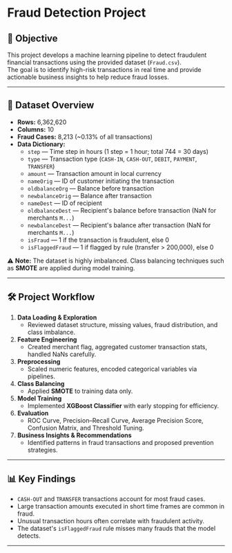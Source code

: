# Fraud Detection Project

## 📌 Objective
This project develops a machine learning pipeline to detect fraudulent financial transactions using the provided dataset (`Fraud.csv`).  
The goal is to identify high-risk transactions in real time and provide actionable business insights to help reduce fraud losses.

---

## 📂 Dataset Overview
- **Rows:** 6,362,620  
- **Columns:** 10  
- **Fraud Cases:** 8,213 (~0.13% of all transactions)  
- **Data Dictionary:**
    - `step` — Time step in hours (1 step = 1 hour; total 744 = 30 days)  
    - `type` — Transaction type (`CASH-IN`, `CASH-OUT`, `DEBIT`, `PAYMENT`, `TRANSFER`)  
    - `amount` — Transaction amount in local currency  
    - `nameOrig` — ID of customer initiating the transaction  
    - `oldbalanceOrg` — Balance before transaction  
    - `newbalanceOrig` — Balance after transaction  
    - `nameDest` — ID of recipient  
    - `oldbalanceDest` — Recipient's balance before transaction (NaN for merchants `M...`)  
    - `newbalanceDest` — Recipient's balance after transaction (NaN for merchants `M...`)  
    - `isFraud` — 1 if the transaction is fraudulent, else 0  
    - `isFlaggedFraud` — 1 if flagged by rule (transfer > 200,000), else 0  

⚠️ **Note:** The dataset is highly imbalanced. Class balancing techniques such as **SMOTE** are applied during model training.

---

## 🛠️ Project Workflow
1. **Data Loading & Exploration**  
   - Reviewed dataset structure, missing values, fraud distribution, and class imbalance.
2. **Feature Engineering**  
   - Created merchant flag, aggregated customer transaction stats, handled NaNs carefully.  
3. **Preprocessing**  
   - Scaled numeric features, encoded categorical variables via pipelines.
4. **Class Balancing**  
   - Applied **SMOTE** to training data only.
5. **Model Training**  
   - Implemented **XGBoost Classifier** with early stopping for efficiency.  
6. **Evaluation**  
   - ROC Curve, Precision–Recall Curve, Average Precision Score, Confusion Matrix, and Threshold Tuning.
7. **Business Insights & Recommendations**  
   - Identified patterns in fraud transactions and proposed prevention strategies.

---

## 📊 Key Findings
- `CASH-OUT` and `TRANSFER` transactions account for most fraud cases.
- Large transaction amounts executed in short time frames are common in fraud.
- Unusual transaction hours often correlate with fraudulent activity.
- The dataset's `isFlaggedFraud` rule misses many frauds that the model detects.

---

